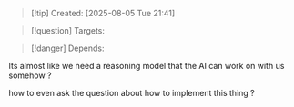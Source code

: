 
>[!tip] Created: [2025-08-05 Tue 21:41]

>[!question] Targets: 

>[!danger] Depends: 

Its almost like we need a reasoning model that the AI can work on with us somehow ?

how to even ask the question about how to implement this thing ?